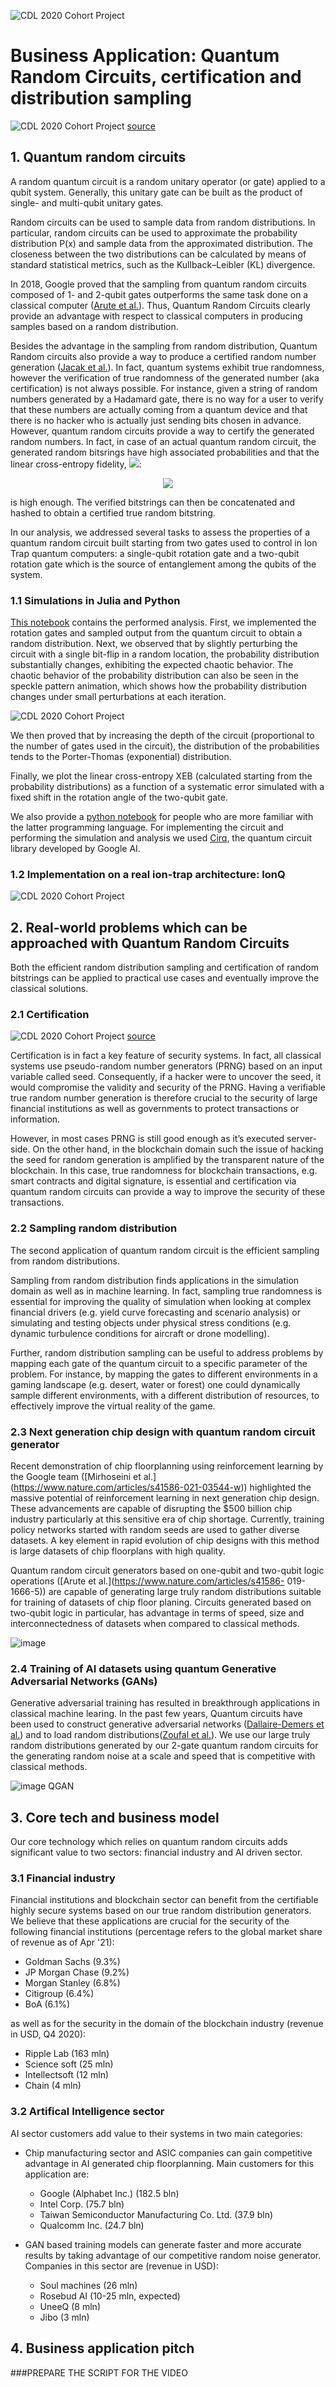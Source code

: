![CDL 2020 Cohort Project](../figures/CDL_logo.jpg)
# Business Application: Quantum Random Circuits, certification and distribution sampling 

![CDL 2020 Cohort Project](../Week1_Trapped_Ions/img/machine-rng.jpg)
[source](https://www.insidescience.org/news/randomness-machine)

## 1. Quantum random circuits

A random quantum circuit is a random unitary operator (or gate) applied to a qubit system. Generally, this unitary gate 
can be built as the product of single- and multi-qubit unitary gates.  

Random circuits can be used to sample data from random distributions.
In particular, random circuits can be used to approximate the probability distribution P(x) and sample 
data from the approximated distribution. The closeness between the two distributions can be calculated by means of 
standard statistical metrics, such as the Kullback–Leibler (KL) divergence.

In 2018, Google proved that the sampling from quantum random circuits composed of 1- and 2-qubit gates 
outperforms the same task done on a classical computer ([Arute et al.](https://www.nature.com/articles/s41586-019-1666-5)). 
Thus, Quantum Random Circuits clearly provide an advantage with respect to classical computers in producing samples 
based on a random distribution. 

Besides the advantage in the sampling from random distribution, Quantum Random circuits also provide a
way to produce a certified random number generation ([Jacak et al.](https://www.nature.com/articles/s41598-019-56706-2)). 
In fact, quantum systems exhibit true randomness, however the verification of true randomness of the generated 
number (aka certification) is not always possible. For instance, given a string of random numbers generated by a 
Hadamard gate, there is no way for a user to verify that these numbers are actually coming from a quantum device and that
there is no hacker who is actually just sending bits chosen in advance.
However, quantum random circuits provide a way to certify the generated random numbers. In fact, in case of an actual
quantum random circuit, the generated random bitsrings have high associated probabilities and that the linear cross-entropy
fidelity, <img src="https://render.githubusercontent.com/render/math?math=F_{XEB}">:

<p style="text-align: center;"><img src="https://render.githubusercontent.com/render/math?math=F_{XEB}=2^N<P>-1"></p>

is high enough. The verified bitstrings can then be concatenated and hashed to obtain a certified true random bitstring.

In our analysis, we addressed several tasks to assess the properties of a quantum random circuit built starting
from two gates used to control in Ion Trap quantum computers: a single-qubit rotation gate and a two-qubit rotation
gate which is the source of entanglement among the qubits of the system.

### 1.1 Simulations in Julia and Python 
[This notebook](../Week1_Trapped_Ions/solutions_python.ipynb) contains the performed analysis.
First, we implemented the rotation gates and sampled output from the quantum circuit to obtain a random distribution.
Next, we observed that by slightly perturbing the circuit with a single bit-flip in a random location, 
the probability distribution substantially changes, exhibiting the expected chaotic behavior. 
The chaotic behavior of the probability distribution can also be seen in the speckle pattern animation,
which shows how the probability distribution changes under small perturbations at each iteration.

![CDL 2020 Cohort Project](../Week1_Trapped_Ions/img/speckle.gif)

We then proved that by increasing the depth of the circuit (proportional to the number of gates used in
the circuit), the distribution of the probabilities tends to the Porter-Thomas (exponential) 
distribution.

Finally, we plot the linear cross-entropy XEB (calculated starting from the probability distributions) 
as a function of a systematic error simulated with a fixed shift in the rotation angle of the two-qubit 
gate. 

We also provide a [python notebook](../Week1_Trapped_Ions/solutions_python.ipynb) for people who are more familiar
with the latter programming language. For implementing the circuit and performing the simulation and analysis we used 
[Cirq](https://quantumai.google/cirq), the quantum circuit library developed by Google AI. 

### 1.2 Implementation on a real ion-trap architecture: IonQ

![CDL 2020 Cohort Project](../Week1_Trapped_Ions/img/ionq.jpg)




## 2. Real-world problems which can be approached with Quantum Random Circuits

Both the efficient random distribution sampling and certification of random bitstrings can be applied to practical use 
cases and eventually improve the classical solutions. 

### 2.1 Certification

![CDL 2020 Cohort Project](../Week1_Trapped_Ions/img/dilbert.jpg)
[source](https://www.random.org/analysis/)


Certification is in fact a key feature of security systems. In fact, all classical systems use pseudo-random number 
generators (PRNG) based on an input variable called seed. Consequently, if a hacker were to uncover the seed, it would 
compromise the validity and security of the PRNG. 
Having a verifiable true random number generation is therefore crucial to the security of large financial institutions 
as well as governments to protect transactions or information. 

However, in most cases PRNG is still good enough as it’s executed server-side. On the other hand, in the blockchain domain
such the issue of hacking the seed for random generation is amplified by the transparent nature of the blockchain. In this 
case, true randomness for blockchain transactions, e.g. smart contracts and digital signature, is essential and 
certification via quantum random circuits can provide a way to improve the security of these transactions. 

### 2.2 Sampling random distribution
The second application of quantum random circuit is the efficient sampling from random distributions.

Sampling from random distribution finds applications in the simulation domain as well as in machine learning.
In fact, sampling true randomness is essential for improving the quality of simulation when looking at complex financial
drivers (e.g. yield curve forecasting and scenario analysis) or simulating and testing objects under physical stress 
conditions (e.g. dynamic turbulence conditions for aircraft or drone modelling).

Further, random distribution sampling can be useful to address problems by mapping each gate of the quantum circuit to a 
specific parameter of the problem. For instance, by mapping the gates to different environments in a gaming landscape 
(e.g. desert, water or forest) one could dynamically sample different environments, with a different distribution of 
resources, to effectively improve the virtual reality of the game.
 
### 2.3 Next generation chip design with quantum random circuit generator
Recent demonstration of chip floorplanning using reinforcement learning by the Google team ([Mirhoseini et al.]
(https://www.nature.com/articles/s41586-021-03544-w)) highlighted the massive potential of reinforcement learning in next generation chip
design. These advancements are capable of disrupting the $500 billion chip industry particularly at this sensitive era of chip shortage.
Currently, training policy networks started with random seeds are used to gather diverse datasets. A key element in rapid evolution of chip
designs with this method is large datasets of chip floorplans with high quality. 

Quantum random circuit generators based on one-qubit and two-qubit logic operations ([Arute et al.](https://www.nature.com/articles/s41586-
019-1666-5)) are capable of generating large truly random distributions suitable for training of datasets of chip floor planing. Circuits
generated based on two-qubit logic in particular, has advantage in terms of speed, size and interconnectedness of datasets when compared to 
classical methods. 

![image](https://user-images.githubusercontent.com/71100338/125154188-ad1b3d00-e10d-11eb-935e-b0e253c71a18.png)

### 2.4 Training of AI datasets using quantum Generative Adversarial Networks (GANs)
Generative adversarial training has resulted in breakthrough applications in classical machine learing. In the past few years, Quantum 
circuits have been used to construct generative adversarial networks ([Dallaire-Demers et al.](10.1103/PhysRevA.98.012324)) and to load 
random distributions([Zoufal et al.](https://www.nature.com/articles/s41534-019-0223-2)). 
We use our large truly random distributions generated by our 2-gate quantum random circuits for the generating random noise at a scale and
speed that is competitive with classical methods.

![image QGAN](https://user-images.githubusercontent.com/71100338/125154160-8d841480-e10d-11eb-917b-1ec1afc71cd4.png)

## 3. Core tech and business model
Our core technology which relies on quantum random circuits adds significant value to two sectors: financial industry 
and AI driven sector. 

### 3.1 Financial industry
Financial institutions and blockchain sector can benefit from the certifiable highly secure systems based on our true random distribution generators.
We believe that these applications are crucial for the security of the following financial institutions (percentage refers to the 
global market share of revenue as of Apr '21):
- Goldman Sachs (9.3%)
- JP Morgan Chase (9.2%)
- Morgan Stanley (6.8%)
- Citigroup (6.4%)
- BoA (6.1%)

as well as for the security in the domain of the blockchain industry (revenue in USD, Q4 2020):
- Ripple Lab (163 mln)
- Science soft (25 mln)
- Intellectsoft (12 mln)
- Chain (4 mln)

### 3.2 Artifical Intelligence sector 
AI sector customers add value to their systems in two main categories:
- Chip manufacturing sector and ASIC companies can gain competitive advantage in AI generated chip floorplanning.
Main customers for this application are:
  - Google (Alphabet Inc.) (182.5 bln)
  - Intel Corp. (75.7 bln)
  - Taiwan Semiconductor Manufacturing Co. Ltd. (37.9 bln)
  - Qualcomm Inc. (24.7 bln)

- GAN based training models can generate faster and more accurate results by taking advantage of our competitive random noise generator.
Companies in this sector are (revenue in USD):
  - Soul machines (26 mln)
  - Rosebud AI (10-25 mln, expected)
  - UneeQ (8 mln)
  - Jibo (3 mln)
   
## 4. Business application pitch 

###PREPARE THE SCRIPT FOR THE VIDEO

